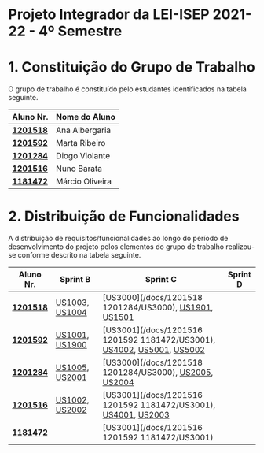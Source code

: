 # Projeto Integrador da LEI-ISEP 2021-22 - 4º Semestre

# 1. Constituição do Grupo de Trabalho

O grupo de trabalho é constituído pelo estudantes identificados na tabela seguinte.

| Aluno Nr.	                    | Nome do Aluno			 |
|-------------------------------|------------------|
| **[1201518](/docs/1201518/)** | Ana Albergaria   |
| **[1201592](/docs/1201592/)** | Marta Ribeiro    |
| **[1201284](/docs/1201284/)** | Diogo Violante   |
| **[1201516](/docs/1201516/)** | Nuno Barata      |
| **[1181472](/docs/1181472/)** | Márcio Oliveira  |


# 2. Distribuição de Funcionalidades ###

A distribuição de requisitos/funcionalidades ao longo do período de desenvolvimento do projeto pelos elementos do grupo de trabalho realizou-se conforme descrito na tabela seguinte.

| Aluno Nr.	                     | Sprint B                                                       | Sprint C                                                                                                                                       | Sprint D |
|--------------------------------|----------------------------------------------------------------|------------------------------------------------------------------------------------------------------------------------------------------------|----------|
| [**1201518**](/docs/1201518/)  | [US1003](/docs/1201518/US1003), [US1004](/docs/1201518/US1004) | [US3000](/docs/1201518 1201284/US3000), [US1901](/docs/1201518/US1901), [US1501](/docs/1201518/US1501)                                         |          |
| [**1201592**](/docs/1201592/)  | [US1001](/docs/1201592/US1001), [US1900](/docs/1201592/US1900) | [US3001](/docs/1201516 1201592 1181472/US3001), [US4002](/docs/1201592/US4002), [US5001](/docs/1201592/US5001), [US5002](/docs/1201592/US5002) |          |
| [**1201284**](/docs/1201284/)  | [US1005](/docs/1201284/US1005), [US2001](/docs/1201284/US2001) | [US3000](/docs/1201518 1201284/US3000), [US2005](/docs/1201284/US2005), [US2004](/docs/1201284/US2004)                                         |          |
| [**1201516**](/docs/1201284/)  | [US1002](/docs/1201284/US1002), [US2002](/docs/1201284/US2002) | [US3001](/docs/1201516 1201592 1181472/US3001), [US4001](/docs/1201516/US4001), [US2003](/docs/1201284/US2003)                                 |          |
| [**1181472**](/docs/1181472/)  |                                                                | [US3001](/docs/1201516 1201592 1181472/US3001)                                                                                                 |          |
